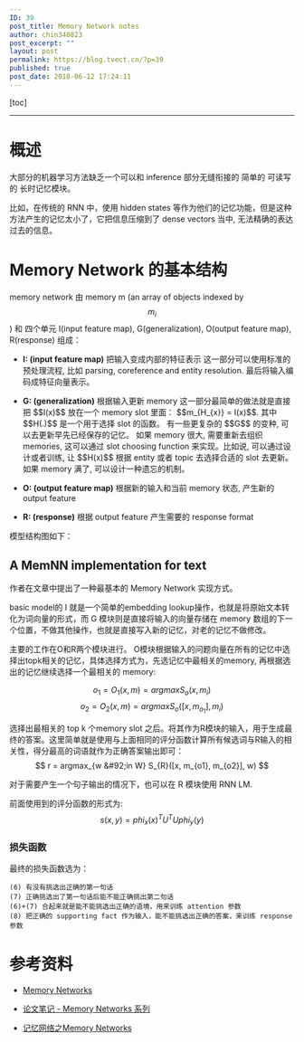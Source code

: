 ```yaml
---
ID: 39
post_title: Memory Network notes
author: chin340823
post_excerpt: ""
layout: post
permalink: https://blog.tvect.cn/?p=39
published: true
post_date: 2018-06-12 17:24:11
---
```

[toc]

<!--more-->

<hr />

<h1>概述</h1>

大部分的机器学习方法缺乏一个可以和 inference 部分无缝衔接的 简单的 可读写的 长时记忆模块。

比如，在传统的 RNN 中，使用 hidden states 等作为他们的记忆功能，但是这种方法产生的记忆太小了，它把信息压缩到了 dense vectors 当中, 无法精确的表达过去的信息。

<h1>Memory Network 的基本结构</h1>

memory network 由 memory m (an array of objects indexed by $$m_{i}$$) 和 四个单元 I(input feature map), G(generalization), O(output feature map), R(response) 组成：

<ul>
<li><strong>I: (input feature map)</strong> 把输入变成内部的特征表示
这一部分可以使用标准的预处理流程, 比如 parsing, coreference and entity resolution. 最后将输入编码成特征向量表示。</p></li>
<li><p><strong>G: (generalization)</strong> 根据输入更新 memory
这一部分最简单的做法就是直接把 $$I(x)$$ 放在一个 memory slot 里面： $$m_{H_{x}} = I(x)$$. 其中 $$H(.)$$ 是一个用于选择 slot 的函数。
有一些更复杂的 $$G$$ 的变种, 可以去更新早先已经保存的记忆。
如果 memory 很大, 需要重新去组织 memories, 这可以通过 slot choosing function 来实现。比如说, 可以通过设计或者训练, 让 $$H(x)$$ 根据 entity 或者 topic 去选择合适的 slot 去更新。
如果 memory 满了, 可以设计一种遗忘的机制。</p></li>
<li><p><strong>O: (output feature map)</strong> 根据新的输入和当前 memory 状态, 产生新的 output feature</p></li>
<li><p><strong>R: (response)</strong> 根据 output feature 产生需要的 response format</p></li>
</ul>

<p>模型结构图如下：
<img src="http://blog.tvect.cc/wp-content/uploads/2018/06/memory-network-1024x494.png" alt="" />

<h2>A MemNN implementation for text</h2>

作者在文章中提出了一种最基本的 Memory Network 实现方式。

basic model的 I 就是一个简单的embedding lookup操作，也就是将原始文本转化为词向量的形式，而 G 模块则是直接将输入的向量存储在 memory 数组的下一个位置，不做其他操作，也就是直接写入新的记忆，对老的记忆不做修改。

主要的工作在O和R两个模块进行。 O模块根据输入的问题向量在所有的记忆中选择出topk相关的记忆，具体选择方式为，先选记忆中最相关的memory, 再根据选出的记忆继续选择一个最相关的 memory:

$$ o_{1} = O_{1}(x, m) = argmax  S_{o}(x, m_{i})$$
$$o_{2} = O_{2}(x, m) = argmax  S_{o}([x, m_{o_{1}}], m_{i})$$

选择出最相关的 top k 个memory slot 之后。将其作为R模块的输入，用于生成最终的答案。这里简单就是使用与上面相同的评分函数计算所有候选词与R输入的相关性，得分最高的词语就作为正确答案输出即可：
$$
r = argmax_{w &#92;in W}  S_{R}([x, m_{o1}, m_{o2}], w)
$$

对于需要产生一个句子输出的情况下，也可以在 R 模块使用 RNN LM.

前面使用到的评分函数的形式为:
$$
s(x, y) = phi_{x}(x)^{T} U^{T} U phi_{y}(y)
$$

<h3>损失函数</h3>

最终的损失函数选为：
<img src="http://blog.tvect.cc/wp-content/uploads/2018/06/memnet-loss-1024x226.jpg" alt="" />

<pre><code class="">(6) 有没有挑选出正确的第一句话
(7) 正确挑选出了第一句话后能不能正确挑出第二句话
(6)+(7) 合起来就是能不能挑选出正确的语境，用来训练 attention 参数
(8) 把正确的 supporting fact 作为输入，能不能挑选出正确的答案，来训练 response 参数
</code></pre>

<h1>参考资料</h1>

<ul>
<li><p><a href="https://arxiv.org/abs/1410.3916" title="Memory Networks">Memory Networks</a></p></li>
<li><p><a href="https://zhuanlan.zhihu.com/p/32257642" title="论文笔记 - Memory Networks 系列">论文笔记 - Memory Networks 系列</a></p></li>
<li><p><a href="https://zhuanlan.zhihu.com/p/29590286" title="记忆网络之Memory Networks">记忆网络之Memory Networks</a></p></li>
</ul>